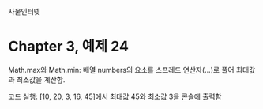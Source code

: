 
사물인터넷

Chapter 3, 예제 24
================================

Math.max와 Math.min: 배열 numbers의 요소를 스프레드 연산자(...)로 풀어 최대값과 최소값을 계산함.

코드 실행: [10, 20, 3, 16, 45]에서 최대값 45와 최소값 3을 콘솔에 출력함